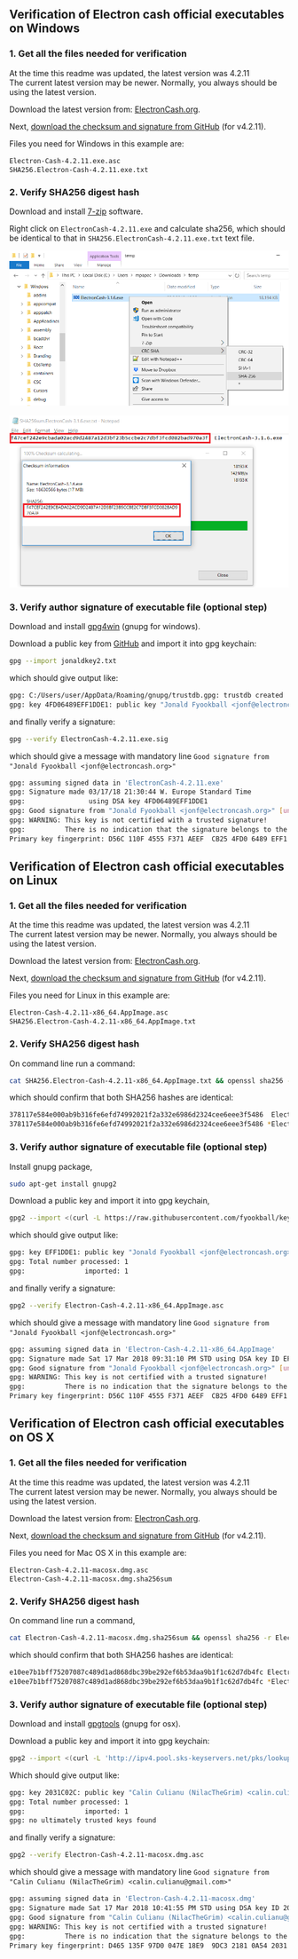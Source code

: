 ## Verification of Electron cash official executables on Windows

### 1. Get all the files needed for verification

At the time this readme was updated, the latest version was 4.2.11  
The current latest version may be newer. Normally, you always should
be using the latest version.

Download the latest version from: [ElectronCash.org](https://electroncash.org/#download).

Next, [download the checksum and signature from GitHub](https://github.com/Electron-Cash/keys-n-hashes/tree/master/sigs-and-sums/4.2.11/win-linux) (for v4.2.11).

Files you need for Windows in this example are:

```
Electron-Cash-4.2.11.exe.asc
SHA256.Electron-Cash-4.2.11.exe.txt
```

### 2. Verify SHA256 digest hash

Download and install [7-zip](https://www.7-zip.org/download.html) software.

Right click on `ElectronCash-4.2.11.exe` and calculate sha256, which should be identical to that in `SHA256.ElectronCash-4.2.11.exe.txt` text file.

![](https://github.com/mpapec/docs/blob/master/sha256_1.png)

![](https://github.com/mpapec/docs/blob/master/sha256_2.png)

### 3. Verify author signature of executable file (optional step)

Download and install [gpg4win](https://www.gpg4win.org/) (gnupg for windows).

Download a public key from [GitHub](https://raw.githubusercontent.com/fyookball/keys-n-hashes/master/pubkeys/jonaldkey2.txt) and import it into gpg keychain:

```sh
gpg --import jonaldkey2.txt
```

which should give output like:

```sh
gpg: C:/Users/user/AppData/Roaming/gnupg/trustdb.gpg: trustdb created
gpg: key 4FD06489EFF1DDE1: public key "Jonald Fyookball <jonf@electroncash.org>" imported
```

and finally verify a signature:

```sh
gpg --verify ElectronCash-4.2.11.exe.sig
```

which should give a message with mandatory line `Good signature from "Jonald Fyookball <jonf@electroncash.org>"`

```sh
gpg: assuming signed data in 'ElectronCash-4.2.11.exe'
gpg: Signature made 03/17/18 21:30:44 W. Europe Standard Time
gpg:                using DSA key 4FD06489EFF1DDE1
gpg: Good signature from "Jonald Fyookball <jonf@electroncash.org>" [unknown]
gpg: WARNING: This key is not certified with a trusted signature!
gpg:          There is no indication that the signature belongs to the owner.
Primary key fingerprint: D56C 110F 4555 F371 AEEF  CB25 4FD0 6489 EFF1 DDE1
```

## Verification of Electron cash official executables on Linux

### 1. Get all the files needed for verification

At the time this readme was updated, the latest version was 4.2.11  
The current latest version may be newer. Normally, you always should
be using the latest version.

Download the latest version from: [ElectronCash.org](https://electroncash.org/#download).

Next, [download the checksum and signature from GitHub](https://github.com/Electron-Cash/keys-n-hashes/tree/master/sigs-and-sums/4.2.11/win-linux) (for v4.2.11).

Files you need for Linux in this example are:

```
Electron-Cash-4.2.11-x86_64.AppImage.asc
SHA256.Electron-Cash-4.2.11-x86_64.AppImage.txt
```

### 2. Verify SHA256 digest hash

On command line run a command:

```sh
cat SHA256.Electron-Cash-4.2.11-x86_64.AppImage.txt && openssl sha256 -r Electron-Cash-4.2.11-x86_64.AppImage
```

which should confirm that both SHA256 hashes are identical:

```sh
378117e584e000ab9b316fe6efd74992021f2a332e6986d2324cee6eee3f5486  Electron-Cash-4.2.11-x86_64.AppImage
378117e584e000ab9b316fe6efd74992021f2a332e6986d2324cee6eee3f5486 *Electron-Cash-4.2.11-x86_64.AppImage
```

### 3. Verify author signature of executable file (optional step)

Install gnupg package,

```sh
sudo apt-get install gnupg2
```

Download a public key and import it into gpg keychain,

```sh
gpg2 --import <(curl -L https://raw.githubusercontent.com/fyookball/keys-n-hashes/master/pubkeys/jonaldkey2.txt)
```

which should give output like:

```sh
gpg: key EFF1DDE1: public key "Jonald Fyookball <jonf@electroncash.org>" imported
gpg: Total number processed: 1
gpg:               imported: 1
```

and finally verify a signature:

```sh
gpg2 --verify Electron-Cash-4.2.11-x86_64.AppImage.asc
```

which should give a message with mandatory line `Good signature from "Jonald Fyookball <jonf@electroncash.org>"`

```sh
gpg: assuming signed data in 'Electron-Cash-4.2.11-x86_64.AppImage'
gpg: Signature made Sat 17 Mar 2018 09:31:10 PM STD using DSA key ID EFF1DDE1
gpg: Good signature from "Jonald Fyookball <jonf@electroncash.org>" [unknown]
gpg: WARNING: This key is not certified with a trusted signature!
gpg:          There is no indication that the signature belongs to the owner.
Primary key fingerprint: D56C 110F 4555 F371 AEEF  CB25 4FD0 6489 EFF1 DDE1
```

## Verification of Electron cash official executables on OS X

### 1. Get all the files needed for verification

At the time this readme was updated, the latest version was 4.2.11  
The current latest version may be newer. Normally, you always should
be using the latest version.

Download the latest version from: [ElectronCash.org](https://electroncash.org/#download).

Next, [download the checksum and signature from GitHub](https://github.com/Electron-Cash/keys-n-hashes/tree/master/sigs-and-sums/4.2.11/mac) (for v4.2.11).

Files you need for Mac OS X in this example are:

```
Electron-Cash-4.2.11-macosx.dmg.asc
Electron-Cash-4.2.11-macosx.dmg.sha256sum
```

### 2. Verify SHA256 digest hash

On command line run a command,

```sh
cat Electron-Cash-4.2.11-macosx.dmg.sha256sum && openssl sha256 -r Electron-Cash-4.2.11-macosx.dmg
```

which should confirm that both SHA256 hashes are identical:

```sh
e10ee7b1bff75207087c489d1ad868dbc39be292ef6b53daa9b1f1c62d7db4fc Electron-Cash-4.2.11-macosx.dmg
e10ee7b1bff75207087c489d1ad868dbc39be292ef6b53daa9b1f1c62d7db4fc *Electron-Cash-4.2.11-macosx.dmg
```

### 3. Verify author signature of executable file (optional step)

Download and install [gpgtools](https://gpgtools.org/) (gnupg for osx).

Download a public key and import it into gpg keychain:

```sh
gpg2 --import <(curl -L 'http://ipv4.pool.sks-keyservers.net/pks/lookup?op=get&search=0x21810A542031C02C')
```

Which should give output like:

```sh
gpg: key 2031C02C: public key "Calin Culianu (NilacTheGrim) <calin.culianu@gmail.com>" imported
gpg: Total number processed: 1
gpg:               imported: 1
gpg: no ultimately trusted keys found
```

and finally verify a signature:

```sh
gpg2 --verify Electron-Cash-4.2.11-macosx.dmg.asc
```

which should give a message with mandatory line `Good signature from "Calin Culianu (NilacTheGrim) <calin.culianu@gmail.com>"`

```sh
gpg: assuming signed data in 'Electron-Cash-4.2.11-macosx.dmg'
gpg: Signature made Sat 17 Mar 2018 10:41:55 PM STD using DSA key ID 2031C02C
gpg: Good signature from "Calin Culianu (NilacTheGrim) <calin.culianu@gmail.com>" [unknown]
gpg: WARNING: This key is not certified with a trusted signature!
gpg:          There is no indication that the signature belongs to the owner.
Primary key fingerprint: D465 135F 97D0 047E 18E9  9DC3 2181 0A54 2031 C02C
```
